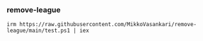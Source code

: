 ### remove-league

```
irm https://raw.githubusercontent.com/MikkoVasankari/remove-league/main/test.ps1 | iex
```
